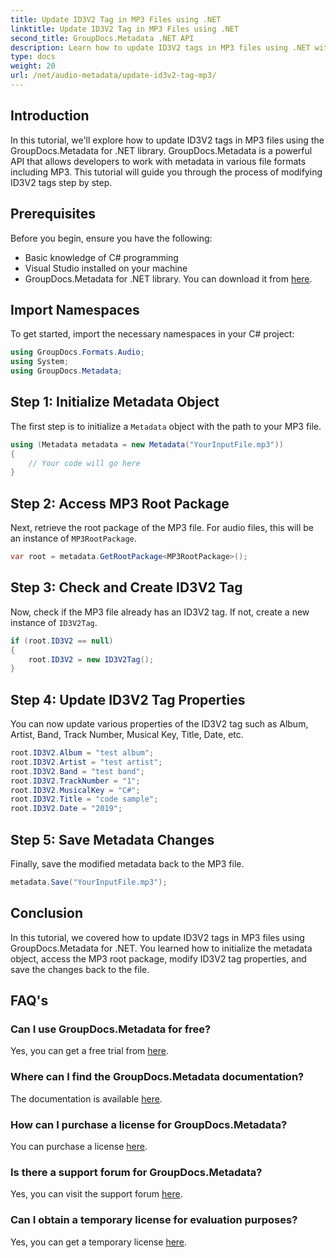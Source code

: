 ```yaml
---
title: Update ID3V2 Tag in MP3 Files using .NET
linktitle: Update ID3V2 Tag in MP3 Files using .NET
second_title: GroupDocs.Metadata .NET API
description: Learn how to update ID3V2 tags in MP3 files using .NET with GroupDocs.Metadata for efficient file management.
type: docs
weight: 20
url: /net/audio-metadata/update-id3v2-tag-mp3/
---
```

## Introduction
In this tutorial, we'll explore how to update ID3V2 tags in MP3 files using the GroupDocs.Metadata for .NET library. GroupDocs.Metadata is a powerful API that allows developers to work with metadata in various file formats including MP3. This tutorial will guide you through the process of modifying ID3V2 tags step by step.
## Prerequisites
Before you begin, ensure you have the following:
- Basic knowledge of C# programming
- Visual Studio installed on your machine
- GroupDocs.Metadata for .NET library. You can download it from [here](https://releases.groupdocs.com/metadata/net/).

## Import Namespaces
To get started, import the necessary namespaces in your C# project:
```csharp
using GroupDocs.Formats.Audio;
using System;
using GroupDocs.Metadata;
```
## Step 1: Initialize Metadata Object
The first step is to initialize a `Metadata` object with the path to your MP3 file.
```csharp
using (Metadata metadata = new Metadata("YourInputFile.mp3"))
{
    // Your code will go here
}
```
## Step 2: Access MP3 Root Package
Next, retrieve the root package of the MP3 file. For audio files, this will be an instance of `MP3RootPackage`.
```csharp
var root = metadata.GetRootPackage<MP3RootPackage>();
```
## Step 3: Check and Create ID3V2 Tag
Now, check if the MP3 file already has an ID3V2 tag. If not, create a new instance of `ID3V2Tag`.
```csharp
if (root.ID3V2 == null)
{
    root.ID3V2 = new ID3V2Tag();
}
```
## Step 4: Update ID3V2 Tag Properties
You can now update various properties of the ID3V2 tag such as Album, Artist, Band, Track Number, Musical Key, Title, Date, etc.
```csharp
root.ID3V2.Album = "test album";
root.ID3V2.Artist = "test artist";
root.ID3V2.Band = "test band";
root.ID3V2.TrackNumber = "1";
root.ID3V2.MusicalKey = "C#";
root.ID3V2.Title = "code sample";
root.ID3V2.Date = "2019";
```
## Step 5: Save Metadata Changes
Finally, save the modified metadata back to the MP3 file.
```csharp
metadata.Save("YourInputFile.mp3");
```

## Conclusion
In this tutorial, we covered how to update ID3V2 tags in MP3 files using GroupDocs.Metadata for .NET. You learned how to initialize the metadata object, access the MP3 root package, modify ID3V2 tag properties, and save the changes back to the file.

## FAQ's
### Can I use GroupDocs.Metadata for free?
Yes, you can get a free trial from [here](https://releases.groupdocs.com/).
### Where can I find the GroupDocs.Metadata documentation?
The documentation is available [here](https://reference.groupdocs.com/metadata/net/).
### How can I purchase a license for GroupDocs.Metadata?
You can purchase a license [here](https://purchase.groupdocs.com/buy).
### Is there a support forum for GroupDocs.Metadata?
Yes, you can visit the support forum [here](https://forum.groupdocs.com/c/metadata/14).
### Can I obtain a temporary license for evaluation purposes?
Yes, you can get a temporary license [here](https://purchase.groupdocs.com/temporary-license/).

